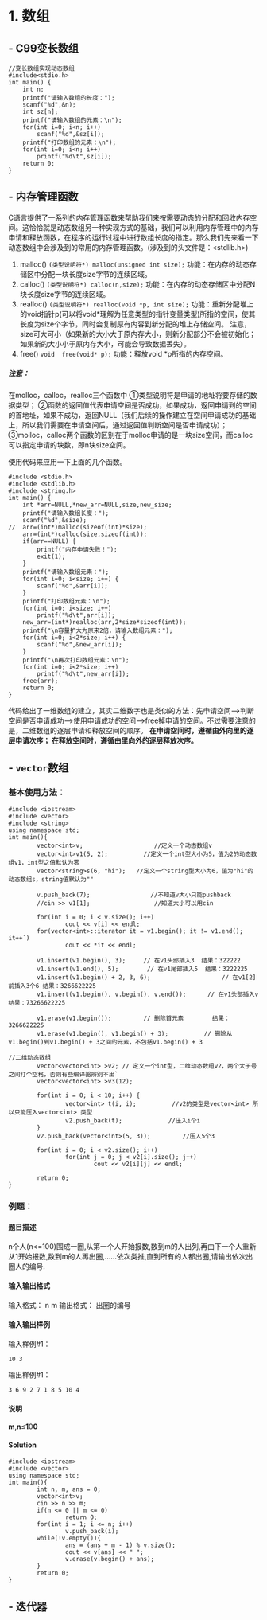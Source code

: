 # 1. 数组

## - C99变长数组

```
//变长数组实现动态数组 
#include<stdio.h>
int main() {
	int n;
	printf("请输入数组的长度："); 
	scanf("%d",&n);
	int sz[n];
	printf("请输入数组的元素：\n");
	for(int i=0; i<n; i++)
		scanf("%d",&sz[i]);
	printf("打印数组的元素：\n");
	for(int i=0; i<n; i++)
		printf("%d\t",sz[i]);
	return 0;
}
```

## - 内存管理函数

C语言提供了一系列的内存管理函数来帮助我们来按需要动态的分配和回收内存空间。这恰恰就是动态数组另一种实现方式的基础，我们可以利用内存管理中的内存申请和释放函数，在程序的运行过程中进行数组长度的指定。那么我们先来看一下动态数组中会涉及到的常用的内存管理函数。(涉及到的头文件是：<stdlib.h>)

1. malloc()
   `(类型说明符*) malloc(unsigned int size);`
   功能：在内存的动态存储区中分配一块长度size字节的连续区域。
2. calloc()
   `(类型说明符*) calloc(n,size);`
   功能：在内存的动态存储区中分配N块长度size字节的连续区域。
3. realloc()
   `(类型说明符*) realloc(void *p, int size);`
   功能：重新分配堆上的void指针p(可以将void*理解为任意类型的指针变量类型)所指的空间，使其长度为size个字节，同时会复制原有内容到新分配的堆上存储空间。
   注意，size可大可小（如果新的大小大于原内存大小，则新分配部分不会被初始化；如果新的大小小于原内存大小，可能会导致数据丢失）。
4. free()
   `void  free(void* p);`
   功能：释放void *p所指的内存空间。

##### 注意：

在molloc，calloc，realloc三个函数中
①类型说明符是申请的地址将要存储的数据类型；
②函数的返回值代表申请空间是否成功，如果成功，返回申请到的空间的首地址，如果不成功，返回NULL（我们后续的操作建立在空间申请成功的基础上，所以我们需要在申请空间后，通过返回值判断空间是否申请成功）；
③molloc，calloc两个函数的区别在于molloc申请的是一块size空间，而calloc可以指定申请的块数，即n块size空间。

使用代码来应用一下上面的几个函数。

```//以一维数组为例，展示动态数组的建立
#include <stdio.h>
#include <stdlib.h>
#include <string.h>
int main() {
	int *arr=NULL,*new_arr=NULL,size,new_size;
	printf("请输入数组长度：");
	scanf("%d",&size);
//	arr=(int*)malloc(sizeof(int)*size);
	arr=(int*)calloc(size,sizeof(int));
	if(arr==NULL) {
		printf("内存申请失败！");
		exit(1);
	}
	printf("请输入数组元素：");
	for(int i=0; i<size; i++) {
		scanf("%d",&arr[i]);
	}
	printf("打印数组元素：\n");
	for(int i=0; i<size; i++)
		printf("%d\t",arr[i]);
	new_arr=(int*)realloc(arr,2*size*sizeof(int));
	printf("\n容量扩大为原来2倍，请输入数组元素：");
	for(int i=0; i<2*size; i++) {
		scanf("%d",&new_arr[i]);
	}
	printf("\n再次打印数组元素：\n");
	for(int i=0; i<2*size; i++)
		printf("%d\t",new_arr[i]);
	free(arr);
	return 0;
}
```

代码给出了一维数组的建立，其实二维数字也是类似的方法：先申请空间—>判断空间是否申请成功—>使用申请成功的空间—>free掉申请的空间。不过需要注意的是，二维数组的逐层申请和释放空间的顺序。
**在申请空间时，遵循由外向里的逐层申请次序；
在释放空间时，遵循由里向外的逐层释放次序。**

## - `vector`数组

### 基本使用方法：

```
#include <iostream>
#include <vector>
#include <string>
using namespace std;
int main(){
        vector<int>v;                    //定义一个动态数组v
        vector<int>v1(5, 2);          //定义一个int型大小为5，值为2的动态数组v1，int型之值默认为零
        vector<string>s(6, "hi");   //定义一个string型大小为6，值为"hi"的动态数组s，string值默认为""
      
        v.push_back(7);                 //不知道v大小只能pushback
        //cin >> v1[1];                  //知道大小可以用cin
      
        for(int i = 0; i < v.size(); i++)
                cout << v[i] << endl;
        for(vector<int>::iterator it = v1.begin(); it != v1.end(); it++`)
                cout << *it << endl;

        v1.insert(v1.begin(), 3);     // 在v1头部插入3  结果：322222
        v1.insert(v1.end(), 5);        // 在v1尾部插入5  结果：3222225
        v1.insert(v1.begin() + 2, 3, 6);                    // 在v1[2]前插入3个6 结果：3266622225  
        v1.insert(v1.begin(), v.begin(), v.end());      // 在v1头部插入v     结果：73266622225

        v1.erase(v1.begin());         // 删除首元素        结果：3266622225
        v1.erase(v1.begin(), v1.begin() + 3);          // 删除从v1.begin()到v1.begin() + 3之间的元素，不包括v1.begin() + 3

//二维动态数组
        vector<vector<int> >v2; // 定义一个int型，二维动态数组v2，两个大于号之间打个空格，否则有些编译器辨别不出`
        vector<vector<int> >v3(12);

        for(int i = 0; i < 10; i++) {
                vector<int> t(i, i);          //v2的类型是vector<int> 所以只能压入vector<int> 类型
                v2.push_back(t);             //压入i个i
        }
        v2.push_back(vector<int>(5, 3));         //压入5个3

        for(int i = 0; i < v2.size(); i++) 
                for(int j = 0; j < v2[i].size(); j++) 
                        cout << v2[i][j] << endl;

        return 0;
}
```

### 例题：

#### 题目描述

n个人(n<=100)围成一圈,从第一个人开始报数,数到m的人出列,再由下一个人重新从1开始报数,数到m的人再出圈,……依次类推,直到所有的人都出圈,请输出依次出圈人的编号.

#### 输入输出格式

输入格式：
n m
输出格式：
出圈的编号

#### 输入输出样例

输入样例#1：

```
10 3
```

输出样例#1：

```
3 6 9 2 7 1 8 5 10 4
```

#### 说明

**m**,**n**≤**1**0**0**

#### Solution

```
#include <iostream>
#include <vector>
using namespace std;
int main(){
        int n, m, ans = 0;
        vector<int>v;
        cin >> n >> m;
        if(n <= 0 || m <= 0)
                return 0;
        for(int i = 1; i <= n; i++)
                v.push_back(i);
        while(!v.empty()){
                ans = (ans + m - 1) % v.size();
                cout << v[ans] << " ";
                v.erase(v.begin() + ans);
        }
        return 0;
}
```

## - 迭代器

